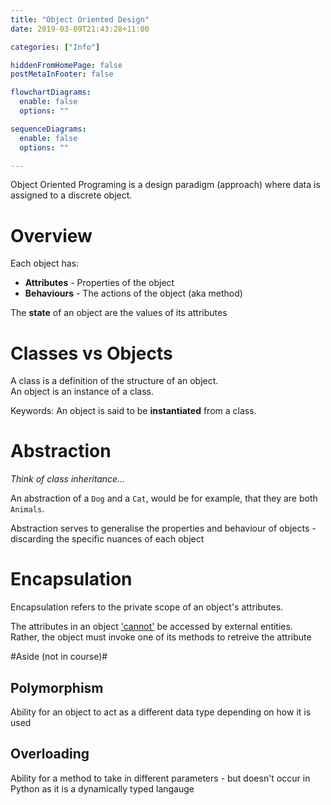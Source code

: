 ```yaml
---
title: "Object Oriented Design"
date: 2019-03-09T21:43:28+11:00

categories: ["Info"]

hiddenFromHomePage: false
postMetaInFooter: false

flowchartDiagrams:
  enable: false
  options: ""

sequenceDiagrams: 
  enable: false
  options: ""

---
```


Object Oriented Programing is a design paradigm (approach) where data is assigned to a discrete object.

# Overview

Each object has:

* **Attributes** - Properties of the object
* **Behaviours** - The actions of the object (aka method)

The **state** of an object are the values of its attributes

# Classes vs Objects
A class is a definition of the structure of an object.  
An object is an instance of a class.

Keywords: An object is said to be **instantiated** from a class. 

# Abstraction
_Think of class inheritance..._  

An abstraction of a `Dog` and a `Cat`, would be for example, that they are both `Animals`.

Abstraction serves to generalise the properties and behaviour of objects - discarding the specific nuances of each object

# Encapsulation
Encapsulation refers to the private scope of an object's attributes.  

The attributes in an object <u title="It can in Python">'cannot'</u> be accessed by external entities.  
Rather, the object must invoke one of its methods to retreive the attribute

#Aside (not in course)#

## Polymorphism
Ability for an object to act as a different data type depending on how it is used

## Overloading
Ability for a method to take in different parameters - but doesn't occur in Python as it is a dynamically typed langauge